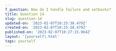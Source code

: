 ```yaml
---
f_question: How do I handle failure and setbacks?
title: Question 14
slug: question-14
updated-on: '2023-02-07T10:25:38.479Z'
created-on: '2023-02-07T10:25:38.479Z'
published-on: '2023-02-07T10:27:15.964Z'
layout: '[yourself].html'
tags: yourself
---
```



